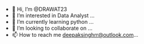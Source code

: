 - 👋 Hi, I’m @DRAWAT23
- 👀 I’m interested in Data Analyst ...
- 🌱 I’m currently learning python ...
- 💞️ I’m looking to collaborate on ...
- 📫 How to reach me  deepaksinghrr@outlook.com...

<!---
DRAWAT23/DRAWAT23 is a ✨ special ✨ repository because its `README.md` (this file) appears on your GitHub profile.
You can click the Preview link to take a look at your changes.
--->
